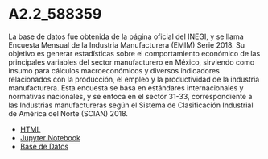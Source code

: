 # A2.2_588359


La base de datos fue obtenida de la página oficial del INEGI, y se llama Encuesta Mensual de la Industria Manufacturera (EMIM) Serie 2018. Su objetivo es generar estadísticas sobre el comportamiento económico de las principales variables del sector manufacturero en México, sirviendo como insumo para cálculos macroeconómicos y diversos indicadores relacionados con la producción, el empleo y la productividad de la industria manufacturera. Esta encuesta se basa en estándares internacionales y normativas nacionales, y se enfoca en el sector 31-33, correspondiente a las Industrias manufactureras según el Sistema de Clasificación Industrial de América del Norte (SCIAN) 2018.

- [HTML](./A2.2_588359.html)
- [Jupyter Notebook](./A2.2_588359.ipynb)
- [Base de Datos](./bitacora_de_cambios_tr_indice_cla_mensual_nac_2007_2023.csv)
